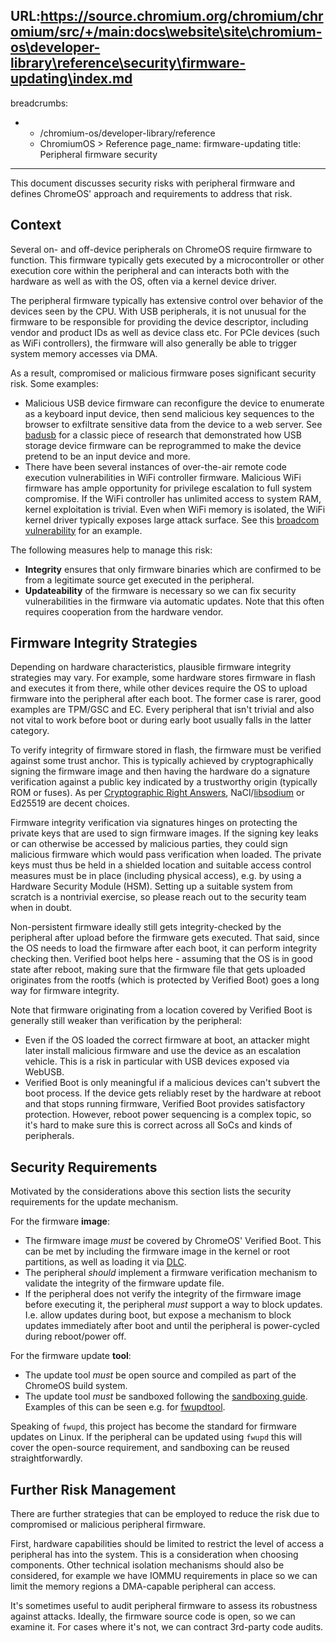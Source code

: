 URL:https://source.chromium.org/chromium/chromium/src/+/main:docs\website\site\chromium-os\developer-library\reference\security\firmware-updating\index.md
---
breadcrumbs:
- - /chromium-os/developer-library/reference
  - ChromiumOS > Reference
page_name: firmware-updating
title: Peripheral firmware security
---

This document discusses security risks with peripheral firmware and defines
ChromeOS' approach and requirements to address that risk.

## Context

Several on- and off-device peripherals on ChromeOS require firmware to
function. This firmware typically gets executed by a microcontroller or other
execution core within the peripheral and can interacts both with the hardware as
well as with the OS, often via a kernel device driver.

The peripheral firmware typically has extensive control over behavior of the
devices seen by the CPU. With USB peripherals, it is not unusual for the
firmware to be responsible for providing the device descriptor, including vendor
and product IDs as well as device class etc. For PCIe devices (such as WiFi
controllers), the firmware will also generally be able to trigger system memory
accesses via DMA.

As a result, compromised or malicious firmware poses significant security risk.
Some examples:
*   Malicious USB device firmware can reconfigure the device to enumerate as a
    keyboard input device, then send malicious key sequences to the browser to
    exfiltrate sensitive data from the device to a web server. See [badusb] for
    a classic piece of research that demonstrated how USB storage device
    firmware can be reprogrammed to make the device pretend to be an input
    device and more.
*   There have been several instances of over-the-air remote code execution
    vulnerabilities in WiFi controller firmware. Malicious WiFi firmware has
    ample opportunity for privilege escalation to full system compromise. If the
    WiFi controller has unlimited access to system RAM, kernel exploitation is
    trivial. Even when WiFi memory is isolated, the WiFi kernel driver typically
    exposes large attack surface. See this [broadcom vulnerability] for an
    example.

The following measures help to manage this risk:
*   **Integrity** ensures that only firmware binaries which are
    confirmed to be from a legitimate source get executed in the peripheral.
*   **Updateability** of the firmware is necessary so we can fix security
    vulnerabilities in the firmware via automatic updates. Note that this often
    requires cooperation from the hardware vendor.

## Firmware Integrity Strategies

Depending on hardware characteristics, plausible firmware integrity strategies
may vary. For example, some hardware stores firmware in flash and executes it
from there, while other devices require the OS to upload firmware into the
peripheral after each boot. The former case is rarer, good examples are TPM/GSC
and EC. Every peripheral that isn't trivial and also not vital to work before
boot or during early boot usually falls in the latter category.

To verify integrity of firmware stored in flash, the firmware must be verified
against some trust anchor. This is typically achieved by cryptographically
signing the firmware image and then having the hardware do a signature
verification against a public key indicated by a trustworthy origin (typically
ROM or fuses). As per [Cryptographic Right Answers], NaCl/[libsodium] or Ed25519
are decent choices.

Firmware integrity verification via signatures hinges on protecting the private
keys that are used to sign firmware images. If the signing key leaks or can
otherwise be accessed by malicious parties, they could sign malicious firmware
which would pass verification when loaded. The private keys must thus be held in
a shielded location and suitable access control measures must be in place
(including physical access), e.g. by using a Hardware Security Module (HSM).
Setting up a suitable system from scratch is a nontrivial exercise, so please
reach out to the security team when in doubt.

Non-persistent firmware ideally still gets integrity-checked by the peripheral
after upload before the firmware gets executed. That said, since the OS needs to
load the firmware after each boot, it can perform integrity checking then.
Verified boot helps here - assuming that the OS is in good state after reboot,
making sure that the firmware file that gets uploaded originates from the
rootfs (which is protected by Verified Boot) goes a long way for firmware
integrity.

Note that firmware originating from a location covered by Verified Boot is
generally still weaker than verification by the peripheral:
*   Even if the OS loaded the correct firmware at boot, an attacker might
    later install malicious firmware and use the device as an escalation
    vehicle. This is a risk in particular with USB devices exposed via WebUSB.
*   Verified Boot is only meaningful if a malicious devices can't subvert the
    boot process. If the device gets reliably reset by the hardware at reboot
    and that stops running firmware, Verified Boot provides satisfactory
    protection. However, reboot power sequencing is a complex topic, so it's
    hard to make sure this is correct across all SoCs and kinds of peripherals.

## Security Requirements

Motivated by the considerations above this section lists the security
requirements for the update mechanism.

For the firmware **image**:
*   The firmware image *must* be covered by ChromeOS' Verified Boot. This
    can be met by including the firmware image in the kernel or root partitions,
    as well as loading it via [DLC].
*   The peripheral *should* implement a firmware verification mechanism to
    validate the integrity of the firmware update file.
*   If the peripheral does not verify the integrity of the firmware image before
    executing it, the peripheral *must* support a way to block updates. I.e.
    allow updates during boot, but expose a mechanism to block updates
    immediately after boot and until the peripheral is power-cycled during
    reboot/power off.

For the firmware update **tool**:
*   The update tool *must* be open source and compiled as part of the ChromeOS
    build system.
*   The update tool *must* be sandboxed following the [sandboxing guide].
    Examples of this can be seen e.g. for [fwupdtool].

Speaking of `fwupd`, this project has become the standard for firmware updates
on Linux. If the peripheral can be updated using `fwupd` this will cover the
open-source requirement, and sandboxing can be reused straightforwardly.

## Further Risk Management

There are further strategies that can be employed to reduce the risk due to
compromised or malicious peripheral firmware.

First, hardware capabilities should be limited to restrict the level of access a
peripheral has into the system. This is a consideration when choosing
components. Other technical isolation mechanisms should also be considered, for
example we have IOMMU requirements in place so we can limit the memory regions a
DMA-capable peripheral can access.

It's sometimes useful to audit peripheral firmware to assess its robustness
against attacks. Ideally, the firmware source code is open, so we can examine
it. For cases where it's not, we can contract 3rd-party code audits.

[badusb]: https://en.wikipedia.org/wiki/BadUSB
[broadcom vulnerability]: https://googleprojectzero.blogspot.com/2017/04/over-air-exploiting-broadcoms-wi-fi_4.html
[DLC]: https://chromium.googlesource.com/chromiumos/platform2/+/HEAD/dlcservice/docs/developer.md
[sandboxing guide]: /chromium-os/developer-library/guides/development/sandboxing/
[fwupdtool]: https://chromium.googlesource.com/chromiumos/overlays/chromiumos-overlay/+/HEAD/sys-apps/fwupd/files/init/fwupdtool-update.conf
[Cryptographic Right Answers]: https://latacora.micro.blog/2018/04/03/cryptographic-right-answers.html
[libsodium]: https://download.libsodium.org/doc/public-key_cryptography/public-key_signatures

